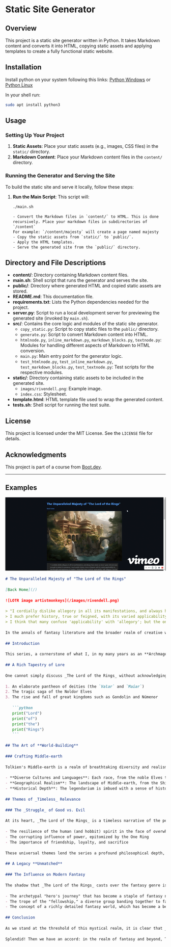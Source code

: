 # Static Site Generator

## Overview

This project is a static site generator written in Python. It takes Markdown content and converts it into HTML, copying static assets and applying templates to create a fully functional static website.

## Installation

Install python on your system following this links:
[Python Windows](https://python.org/downloads/windows/)
or
[Python Linux](https://python.org/downloads/source/)

In your shell run:

```bash
sudo apt install python3
```

## Usage

### Setting Up Your Project

1. **Static Assets**: Place your static assets (e.g., images, CSS files) in the `static/` directory.
2. **Markdown Content**: Place your Markdown content files in the `content/` directory.

### Running the Generator and Serving the Site

To build the static site and serve it locally, follow these steps:

1.  **Run the Main Script**:
    This script will:

    ```bash
    ./main.sh

    ```

        - Convert the Markdown files in `content/` to HTML. This is done recursively. Place your markdown files in subdirectories of `/content`
        For example: `/content/majesty` will create a page named majesty
        - Copy the static assets from `static/` to `public/`.
        - Apply the HTML templates.
        - Serve the generated site from the `public/` directory.

## Directory and File Descriptions

- **content/**: Directory containing Markdown content files.
- **main.sh**: Shell script that runs the generator and serves the site.
- **public/**: Directory where generated HTML and copied static assets are stored.
- **README.md**: This documentation file.
- **requirements.txt**: Lists the Python dependencies needed for the project.
- **server.py**: Script to run a local development server for previewing the generated site (invoked by `main.sh`).
- **src/**: Contains the core logic and modules of the static site generator.
  - `copy_static.py`: Script to copy static files to the `public/` directory.
  - `generate.py`: Script to convert Markdown content into HTML.
  - `htmlnode.py`, `inline_markdown.py`, `markdown_blocks.py`, `textnode.py`: Modules for handling different aspects of Markdown to HTML conversion.
  - `main.py`: Main entry point for the generator logic.
  - `test_htmlnode.py`, `test_inline_markdown.py`, `test_markdown_blocks.py`, `test_textnode.py`: Test scripts for the respective modules.
- **static/**: Directory containing static assets to be included in the generated site.
  - `images/rivendell.png`: Example image.
  - `index.css`: Stylesheet.
- **template.html**: HTML template file used to wrap the generated content.
- **tests.sh**: Shell script for running the test suite.

## License

This project is licensed under the MIT License. See the `LICENSE` file for details.

## Acknowledgments

This project is part of a course from [Boot.dev](https://boot.dev/).

---

## Examples

![GIF of generated site](gif_preview.gif)

````markdown
# The Unparalleled Majesty of "The Lord of the Rings"

[Back Home](/)

![LOTR image artistmonkeys](/images/rivendell.png)

> "I cordially dislike allegory in all its manifestations, and always have done so since I grew old and wary enough to detect its presence.
> I much prefer history, true or feigned, with its varied applicability to the thought and experience of readers.
> I think that many confuse 'applicability' with 'allegory'; but the one resides in the freedom of the reader, and the other in the purposed domination of the author."

In the annals of fantasy literature and the broader realm of creative world-building, few sagas can rival the intricate tapestry woven by J.R.R. Tolkien in _The Lord of the Rings_. You can find the [wiki here](https://lotr.fandom.com/wiki/Main_Page).

## Introduction

This series, a cornerstone of what I, in my many years as an **Archmage**, have come to recognize as the pinnacle of imaginative creation, stands unrivaled in its depth, complexity, and the sheer scope of its _legendarium_. As we embark on this exploration, let us delve into the reasons why this monumental work is celebrated as the finest in the world.

## A Rich Tapestry of Lore

One cannot simply discuss _The Lord of the Rings_ without acknowledging the bedrock upon which it stands: **The Silmarillion**. This compendium of mythopoeic tales sets the stage for Middle-earth's history, from the creation myth of Eä to the epic sagas of the Elder Days. It is a testament to Tolkien's unparalleled skill as a linguist and myth-maker, crafting:

1. An elaborate pantheon of deities (the `Valar` and `Maiar`)
2. The tragic saga of the Noldor Elves
3. The rise and fall of great kingdoms such as Gondolin and Númenor

   ```python
   print("Lord")
   print("of")
   print("the")
   print("Rings")
   ```

## The Art of **World-Building**

### Crafting Middle-earth

Tolkien's Middle-earth is a realm of breathtaking diversity and realism, brought to life by his meticulous attention to detail. This world is characterized by:

- **Diverse Cultures and Languages**: Each race, from the noble Elves to the sturdy Dwarves, is endowed with its own rich history, customs, and language. Tolkien, leveraging his expertise in philology, constructed languages such as Quenya and Sindarin, each with its own grammar and lexicon.
- **Geographical Realism**: The landscape of Middle-earth, from the Shire's pastoral hills to the shadowy depths of Mordor, is depicted with such vividness that it feels as tangible as our own world.
- **Historical Depth**: The legendarium is imbued with a sense of history, with ruins, artifacts, and lore that hint at bygone eras, giving the world a lived-in, authentic feel.

## Themes of _Timeless_ Relevance

### The _Struggle_ of Good vs. Evil

At its heart, _The Lord of the Rings_ is a timeless narrative of the perennial struggle between light and darkness, a theme that resonates deeply with the human experience. The saga explores:

- The resilience of the human (and hobbit) spirit in the face of overwhelming odds
- The corrupting influence of power, epitomized by the One Ring
- The importance of friendship, loyalty, and sacrifice

These universal themes lend the series a profound philosophical depth, making it a beacon of wisdom and insight for generations of readers.

## A Legacy **Unmatched**

### The Influence on Modern Fantasy

The shadow that _The Lord of the Rings_ casts over the fantasy genre is both vast and deep, having inspired countless authors, artists, and filmmakers. Its legacy is evident in:

- The archetypal "hero's journey" that has become a staple of fantasy narratives
- The trope of the "fellowship," a diverse group banding together to face a common foe
- The concept of a richly detailed fantasy world, which has become a benchmark for the genre

## Conclusion

As we stand at the threshold of this mystical realm, it is clear that _The Lord of the Rings_ is not merely a series but a gateway to a world that continues to enchant and inspire. It is a beacon of imagination, a wellspring of wisdom, and a testament to the power of myth. In the grand tapestry of fantasy literature, Tolkien's masterpiece is the gleaming jewel in the crown, unmatched in its majesty and enduring in its legacy. As an Archmage who has traversed the myriad realms of magic and lore, I declare with utmost conviction: _The Lord of the Rings_ reigns supreme as the greatest legendarium our world has ever known.

Splendid! Then we have an accord: in the realm of fantasy and beyond, Tolkien's creation is unparalleled, a treasure trove of wisdom, wonder, and the indomitable spirit of adventure that dwells within us all.
````
